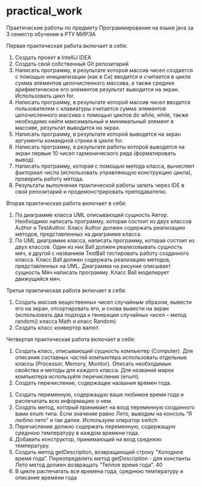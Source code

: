# practical_work
Практические работы по предмету Программирование на языке java за 3 семестр обучения в РТУ МИРЭА

Первая практическая работа включает в себя:

1. Создать проект в IntelliJ IDEA
2. Создать свой собственный Git репозитарий
3. Написать программу, в результате которой массив чисел создается с
помощью инициализации (как в Си) вводится и считается в цикле сумма элементов целочисленного массива, а также среднее арифметическое его элементов результат выводится на экран. Использовать цикл for.
4. Написать программу, в результате которой массив чисел вводится пользователем с клавиатуры считается сумма элементов целочисленного массива с помощью циклов do while, while, также необходимо найти максимальный и минимальный элемент в массиве, результат выводится на экран.
5. Написать программу, в результате которой выводятся на экран аргументы командной строки в цикле for.
6. Написать программу, в результате работы которой выводятся на экран первые 10 чисел гармонического ряда (форматировать вывод).
7. Написать программу, которая с помощью метода класса, вычисляет факториал числа (использовать управляющую конструкцию цикла), проверить работу метода.
8. Результаты выполнения практической работы залить через IDE в свой репозитарий и продемонстрировать преподавателю.

Вторая практическая работа включает в себя:

1. По диаграмме класса UML описывающей сущность Автор. Необходимо написать программу, которая состоит из двух классов Author и TestAuthor. Класс Author должен содержать реализацию методов, представленных на диаграмме класса.
2. По UML диаграмме класса, написать программу, которая состоит из двух классов. Один из них Ball должен реализовывать сущность мяч, а другой с названием TestBall тестировать работу созданного класса. Класс Ball должен содержать реализацию методов, представленных на UML. Диаграмма на рисунке описывает сущность Мяч написать программу. Класс Ball моделирует движущийся мяч.

Третья практическая работа включает в себя:

1. Создать массив вещественных чисел случайным образом, вывести его на экран, отсортировать его, и снова вывести на экран (использовать два подхода к генерации случайных чисел – метод random() класса Math и класс Random)
2. Создать класс конвертор валют.

Четвертая практическая работа включает в себя:

1. Создать класс, описывающий сущность компьютер (Computer). Для описания составных частей компьютера использовать отдельные классы (Processor, Memory, Monitor). Описать необходимые свойства и методы для каждого класса. Для названий марок компьютера используйте перечисления (enum).
2. Создать перечисление, содержащее названия времен года.
1) Создать переменную, содержащую ваше любимое время года и
распечатать всю информацию о нем.
2) Создать метод, который принимает на вход переменную созданного
вами enum типа. Если значение равно Лето, выводим на консоль “Я
люблю лето” и так далее. Используем оператор switch.
3) Перечисление должно содержать переменную, содержащую среднюю
температуру в каждом времени года.
4) Добавить конструктор, принимающий на вход среднюю температуру.
5) Создать метод getDescription, возвращающий строку “Холодное время
года”. Переопределить метод getDescription - для константы Лето метод должен возвращать “Теплое время года”.
40
6) В цикле распечатать все времена года, среднюю температуру и описание времени года

